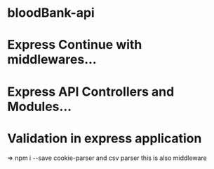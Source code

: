 # bloodBank-api


# Express Continue with middlewares...
<!-- const functionData = (req, res, next) => {
    console.log("I am here first");
    next();
}


const bannerFun = (req, res, next) => {
    res.json({
        data: null,
        message: "From Banner..",
        status: "Success",
        options: null
    })
}
routerConfig.post("/brand/create", functionData, bannerFun, (req, res, next) => {

}) -->

# Express API Controllers and Modules...


# Validation in express application
=> npm i --save cookie-parser and csv parser this is also middleware 
